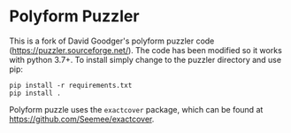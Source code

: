 # Polyform Puzzler

This is a fork of David Goodger's polyform puzzler code (https://puzzler.sourceforge.net/). The code has been modified so it works with python 3.7+. To install simply change to the puzzler directory and use pip:

```
pip install -r requirements.txt
pip install .
```
Polyform puzzle uses the `exactcover` package, which can be found at https://github.com/Seemee/exactcover.
